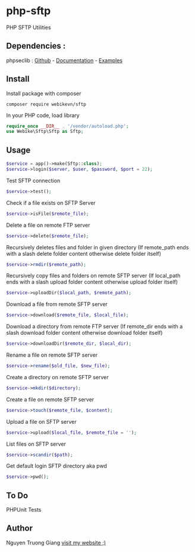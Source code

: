 # php-sftp

PHP SFTP Utilities
## Dependencies :

phpseclib : [Github](https://github.com/phpseclib/phpseclib) - [Documentation](https://api.phpseclib.org/master/) - [Examples](http://phpseclib.sourceforge.net/sftp/examples.html)

## Install

Install package with composer
```
composer require webikevn/sftp
```

In your PHP code, load library
```php
require_once __DIR__ . '/vendor/autoload.php';
use Webike\Sftp\Sftp as Sftp;
```

## Usage
```php
$service = app()->make(Sftp::class);
$service->login($server, $user, $password, $port = 22);
```
Test SFTP connection
```php
$service->test();
```

Check if a file exists on SFTP Server
```php
$service->isFile($remote_file);
```

Delete a file on remote FTP server
```php
$service->delete($remote_file);
```

Recursively deletes files and folder in given directory (If remote_path ends with a slash delete folder content otherwise delete folder itself)
```php
$service->rmdir($remote_path);
```

Recursively copy files and folders on remote SFTP server (If local_path ends with a slash upload folder content otherwise upload folder itself)
```php
$service->uploadDir($local_path, $remote_path);
```

Download a file from remote SFTP server
```php
$service->download($remote_file, $local_file);
```

Download a directory from remote FTP server (If remote_dir ends with a slash download folder content otherwise download folder itself)
```php
$service->downloadDir($remote_dir, $local_dir);
```

Rename a file on remote SFTP server
```php
$service->rename($old_file, $new_file);
```

Create a directory on remote SFTP server
```php
$service->mkdir($directory);
```

Create a file on remote SFTP server
```php
$service->touch($remote_file, $content);
```

Upload a file on SFTP server
```php
$service->upload($local_file, $remote_file = '');
```

List files on SFTP server
```php
$service->scandir($path);
```

Get default login SFTP directory aka pwd
```php
$service->pwd();
```

## To Do

PHPUnit Tests

## Author

Nguyen Truong Giang [visit my website ;)](https://www.linkedin.com/in/nguyentruonggiang91/)